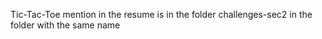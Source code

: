 Tic-Tac-Toe mention in the resume is in the folder challenges-sec2 in the folder with the same name
